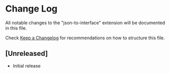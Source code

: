# Change Log

All notable changes to the "json-to-interface" extension will be documented in this file.

Check [Keep a Changelog](http://keepachangelog.com/) for recommendations on how to structure this file.

## [Unreleased]

- Initial release